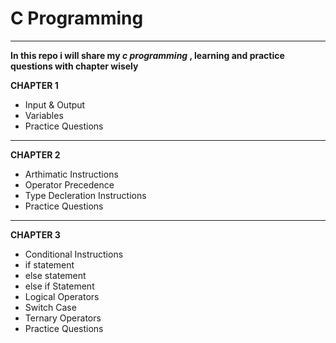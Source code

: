 # C Programming 
<hr>
<b> In this repo i will share my <em>c programming</em> , learning and practice questions with chapter wisely </b>



<b> CHAPTER 1</b>

<ul>
  <li>Input & Output</li>
  <li>Variables</li>
  <li>Practice Questions</li>
</ul>
<hr>
<b>CHAPTER 2</b>

<ul>
  <li>Arthimatic Instructions </li>
  <li>Operator Precedence</li>
<li>Type Decleration Instructions</li>
  <li>Practice Questions</li>
</ul>
<hr>
<b>CHAPTER 3</b>  
<ul>
  <li>Conditional Instructions</li>
  <li>if statement</li>
  <li>else statement</li>
  <li>else if Statement</li>
  <li>Logical Operators</li>
  <li>Switch Case</li>
  <li>Ternary Operators</li>
  <li>Practice Questions</li>
</ul>
